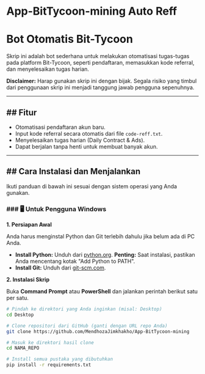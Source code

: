 # App-BitTycoon-mining Auto Reff


# Bot Otomatis Bit-Tycoon

Skrip ini adalah bot sederhana untuk melakukan otomatisasi tugas-tugas pada platform Bit-Tycoon, seperti pendaftaran, memasukkan kode referral, dan menyelesaikan tugas harian.

**Disclaimer:** Harap gunakan skrip ini dengan bijak. Segala risiko yang timbul dari penggunaan skrip ini menjadi tanggung jawab pengguna sepenuhnya.

---

## ## Fitur
-   Otomatisasi pendaftaran akun baru.
-   Input kode referral secara otomatis dari file `code-reff.txt`.
-   Menyelesaikan tugas harian (Daily Contract & Ads).
-   Dapat berjalan tanpa henti untuk membuat banyak akun.

---

## ## Cara Instalasi dan Menjalankan

Ikuti panduan di bawah ini sesuai dengan sistem operasi yang Anda gunakan.

### ### 🖥️ Untuk Pengguna Windows

**1. Persiapan Awal**

Anda harus menginstal Python dan Git terlebih dahulu jika belum ada di PC Anda.

-   **Install Python:** Unduh dari [python.org](https://www.python.org/downloads/). **Penting:** Saat instalasi, pastikan Anda mencentang kotak "Add Python to PATH".
-   **Install Git:** Unduh dari [git-scm.com](https://git-scm.com/download/win).

**2. Instalasi Skrip**

Buka **Command Prompt** atau **PowerShell** dan jalankan perintah berikut satu per satu.

```bash
# Pindah ke direktori yang Anda inginkan (misal: Desktop)
cd Desktop

# Clone repositori dari GitHub (ganti dengan URL repo Anda)
git clone https://github.com/MendhozaJimkhakho/App-BitTycoon-mining

# Masuk ke direktori hasil clone
cd NAMA_REPO

# Install semua pustaka yang dibutuhkan
pip install -r requirements.txt


